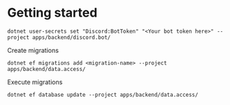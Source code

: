 # Getting started

```
dotnet user-secrets set "Discord:BotToken" "<Your bot token here>" --project apps/backend/discord.bot/
```

Create migrations
```
dotnet ef migrations add <migration-name> --project apps/backend/data.access/
```

Execute migrations
```
dotnet ef database update --project apps/backend/data.access/
```